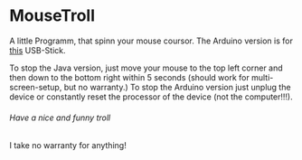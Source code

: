 # MouseTroll
A little Programm, that spinn your mouse coursor.
The Arduino version is for [this](http://digistump.com/products/1) USB-Stick.

To stop the Java version, just move your mouse to the top left corner and then down to the bottom right within 5 seconds
(should work for multi-screen-setup, but no warranty.)
To stop the Arduino version just unplug the device or constantly reset the processor of the device (not the computer!!!).

###### Have a nice and funny troll

I take no warranty for anything!